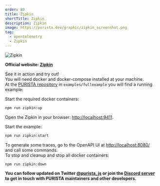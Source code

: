 ```yaml
---
order: 80
title: Zipkin
shortTitle: Zipkin
description: Zipkin
image: https://purista.dev/graphic/zipkin_screenshot.png
tag:
  - opentelemetry
  - Zipkin
---
```



![Zipkin](/graphic/zipkin_screenshot.png)

__Official website: [Zipkin](https://zipkin.io)__

See it in action and try out!  
You will need docker and docker-compose installed at your machine.  
At the [PURISTA repository](https://github.com/sebastianwessel/purista) in `examples/fullexample` you will find a running example:

Start the required docker containers:

```bash
npm run zipkin:up
```

Open the Zipkin in your browser: [http://localhost:9411](http://localhost:9411).

Start the example:

```bash
npm run zipkin:start
```

To generate some traces, go to the OpenAPI UI at [http://localhost:8080/](http://localhost:8080/) and call some commands.  
To stop and cleanup and stop all docker containers:

```bash
npm run zipkin:down
```

__You can follow updated on Twitter [@purista_js](https://twitter.com/purista_js) or join the [Discord server](https://discord.gg/9feaUm3H2v) to get in touch with PURISTA maintainers and other developers.__
